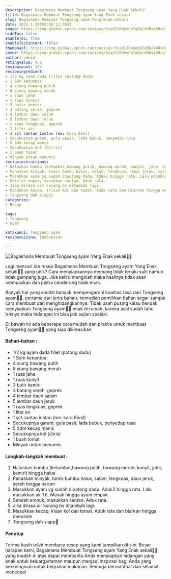 ```yaml
---
description: Bagaimana Membuat Tongseng ayam Yang Enak sekali"
title: Bagaimana Membuat Tongseng ayam Yang Enak sekali
slug: Bagaimana-Membuat-Tongseng-ayam-Yang-Enak-sekali
date: 2022-1-26T03:09:12.063Z
image: https://img-global.cpcdn.com/recipes/5cad118deebb7a8b/400x400cq70/photo.jpg
hideToc: false
enableToc: true
enableTocContent: false
thumbnail: https://img-global.cpcdn.com/recipes/5cad118deebb7a8b/400x400cq70/photo.jpg
cover: https://img-global.cpcdn.com/recipes/5cad118deebb7a8b/400x400cq70/photo.jpg
author: admin
ratingvalue: 4.8
reviewcount: 124
recipeingredient:
- 1/2 kg ayam dada fillet (potong dadu)
- 1 Sdm ketumbar
- 4 siung bawang putih
- 8 siung bawang merah
- 1 ruas jahe
- 1 ruas kunyit
- 3 butir kemiri
- 3 batang sereh, geprek
- 4 lembar daun salam
- 5 lembar daun jeruk
- 1 ruas lengkuas, geprek
- 1 liter air
- 1 sct santan instan (me: kara 65ml)
- Secukupnya garam, gula pasir, lada bubuk, penyedap rasa
- 5 Sdm kecap manis
- Secukupnya kol (diiris)
- 1 buah tomat
- Minyak untuk menumis
recipeinstructions:
- Haluskan bumbu (ketumbar,bawang putih, bawang merah, kunyit, jahe, kemiri) hingga halus
- Panaskan minyak, tumis bumbu halus, salam, lengkuas, daun jeruk, sereh hingga harum
- Masukkan ayam yg sudah dipotong dadu. Aduk2 hingga rata. Lalu masukkan air 1 lt. Masak hingga ayam empuk
- Setelah empuk, masukkan santan. Aduk rata.
- Jika dirasa air kurang bs ditambah lagi.
- Masukkan kecap, irisan kol dan tomat. Aduk rata dan biarkan hingga mendidih
- Tongseng dah siapp🤤
categories:
- Resep

tags:
- Tongseng
- ayam

katakunci: Tongseng ayam
recipecuisine: Indonesian

---
```


![Bagaimana Membuat Tongseng ayam Yang Enak sekali👩‍🍳](https://img-global.cpcdn.com/recipes/5cad118deebb7a8b/400x400cq70/photo.jpg)

Lagi mencari ide resep Bagaimana Membuat Tongseng ayam Yang Enak sekali👩‍🍳 yang unik? Cara menyiapkannya memang tidak terlalu sulit namun tidak gampang juga. Jika keliru mengolah maka hasilnya tidak akan memuaskan dan justru cenderung tidak enak.

Banyak hal yang sedikit banyak mempengaruhi kualitas rasa dari Tongseng ayam👩‍🍳, pertama dari jenis bahan, kemudian pemilihan bahan segar sampai cara membuat dan menghidangkannya. Tidak usah pusing kalau hendak menyiapkan Tongseng ayam👩‍🍳 enak di rumah, karena asal sudah tahu triknya maka hidangan ini bisa jadi sajian spesial.

Di bawah ini ada beberapa cara mudah dan praktis untuk membuat Tongseng ayam👩‍🍳 yang siap dikreasikan.

<!--inarticleads1-->

#### Bahan-bahan :

- 1/2 kg ayam dada fillet (potong dadu)
- 1 Sdm ketumbar
- 4 siung bawang putih
- 8 siung bawang merah
- 1 ruas jahe
- 1 ruas kunyit
- 3 butir kemiri
- 3 batang sereh, geprek
- 4 lembar daun salam
- 5 lembar daun jeruk
- 1 ruas lengkuas, geprek
- 1 liter air
- 1 sct santan instan (me: kara 65ml)
- Secukupnya garam, gula pasir, lada bubuk, penyedap rasa
- 5 Sdm kecap manis
- Secukupnya kol (diiris)
- 1 buah tomat
- Minyak untuk menumis

<!--inarticleads2-->

#### Langkah-langkah membuat :

1. Haluskan bumbu (ketumbar,bawang putih, bawang merah, kunyit, jahe, kemiri) hingga halus
1. Panaskan minyak, tumis bumbu halus, salam, lengkuas, daun jeruk, sereh hingga harum
1. Masukkan ayam yg sudah dipotong dadu. Aduk2 hingga rata. Lalu masukkan air 1 lt. Masak hingga ayam empuk
1. Setelah empuk, masukkan santan. Aduk rata.
1. Jika dirasa air kurang bs ditambah lagi.
1. Masukkan kecap, irisan kol dan tomat. Aduk rata dan biarkan hingga mendidih
1. Tongseng dah siapp🤤

#### Penutup

Terima kasih telah membaca resep yang kami tampilkan di sini. Besar harapan kami, Bagaimana Membuat Tongseng ayam Yang Enak sekali👩‍🍳 yang mudah di atas dapat membantu Anda menyiapkan hidangan yang enak untuk keluarga/teman maupun menjadi inspirasi bagi Anda yang berkeinginan untuk berjualan makanan. Semoga bermanfaat dan selamat mencoba!